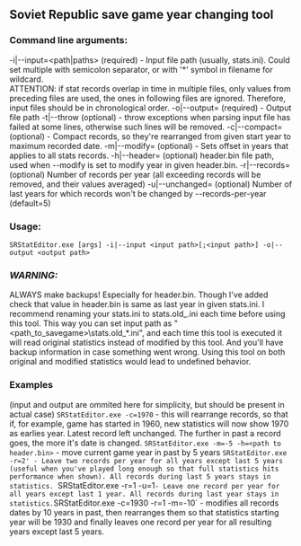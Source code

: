 ## Soviet Republic save game year changing tool

### Command line arguments:
-i|--input=<path|paths> (required) - Input file path (usually, stats.ini). Could set multiple with semicolon separator, or with '*' symbol in filename for wildcard.  
ATTENTION: if stat records overlap in time in multiple files, only values from preceding files are used, the ones in following files are ignored. Therefore, input files should be in chronological order.
-o|--output=<path> (required) - Output file path
-t|--throw (optional) - throw exceptions when parsing input file has failed at some lines, otherwise such lines will be removed.
-c|--compact=<int> (optional) - Compact records, so they're rearranged from given start year to maximum recorded date.
-m|--modify=<int> (optional) - Sets offset in years that applies to all stats records.
-h|--header=<path> (optional) header.bin file path, used when --modify is set to modify year in given header.bin.
-r|--records=<int> (optional) Number of records per year (all exceeding records will be removed, and their values averaged)
-u|--unchanged=<int> (optional) Number of last years for which records won't be changed by --records-per-year (default=5)

### Usage:
`SRStatEditor.exe [args] -i|--input <input path>[;<input path>] -o|--output <output path>`

### **_WARNING:_**
ALWAYS make backups! Especially for header.bin. Though I've added check that value in header.bin is same as last year in given stats.ini.
I recommend renaming your stats.ini to stats.old_<n>.ini each time before using this tool. This way you can set input path as "<path_to_savegame>\stats.old_*.ini", and each time this tool is executed it will read original statistics instead of modified by this tool. And you'll have backup information in case something went wrong. Using this tool on both original and modified statistics would lead to undefined behavior. 

### Examples 
(input and output are ommited here for simplicity, but should be present in actual case)
`SRStatEditor.exe -c=1970` - this will rearrange records, so that if, for example, game has started in 1960, new statistics will now show 1970 as earlies year. Latest record left unchanged. The further in past a record goes, the more it's date is changed.
`SRStatEditor.exe -m=-5 -h=<path to header.bin>` - move current game year in past by 5 years
`SRStatEditor.exe -r=2' - Leave two records per year for all years except last 5 years (useful when you've played long enough so that full statistics hits performance when shown). All records during last 5 years stays in statistics.
`SRStatEditor.exe -r=1 -u=1` - Leave one record per year for all years except last 1 year. All records during last year stays in statistics.
`SRStatEditor.exe -c=1930 -r=1 -m=-10` - modifies all records dates by 10 years in past, then rearranges them so that statistics starting year will be 1930 and finally leaves one record per year for all resulting years except last 5 years.

